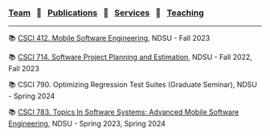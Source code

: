 
### [Team](stamlab.md) &nbsp;&nbsp;🌴&nbsp;&nbsp; [Publications](publications.md) &nbsp;&nbsp;🌴&nbsp;&nbsp; [Services](services.md) &nbsp;&nbsp;🌴&nbsp;&nbsp; [Teaching](teaching.md)
***

📚 [CSCI 412. Mobile Software Engineering](mobilesofteng.md), NDSU - Fall 2023

📚 [CSCI 714. Software Project Planning and Estimation](projectplanningestimation.md), NDSU - Fall 2022, Fall 2023

📚 CSCI 790. Optimizing Regression Test Suites (Graduate Seminar), NDSU - Spring 2024

📚 [CSCI 783. Topics In Software Systems: Advanced Mobile Software Engineering](mobilesofteng.md), NDSU - Spring 2023, Spring 2024



